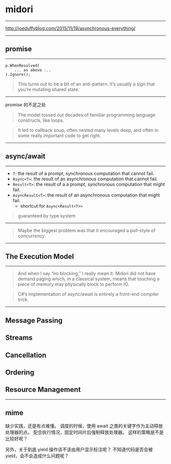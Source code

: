 # midori

---

http://joeduffyblog.com/2015/11/19/asynchronous-everything/

---

## promise

---

```
p.WhenResolved(
    ... as above ...
).Ignore();
```

> This turns out to be a bit of an anti-pattern.
> It’s usually a sign that you’re mutating shared state.

---

promise 的不足之处

> The model tossed out decades of familiar programming language constructs,
> like loops.

> It led to callback soup, often nested many levels deep, and often in some
> really important code to get right.

---

## async/await

---

- `T`: the result of a prompt, synchronous computation that cannot fail.
- `Async<T>`: the result of an asynchronous computation that cannot fail.
- `Result<T>`: the result of a a prompt, synchronous computation that might fail.
- `AsyncResult<T>`: the result of an asynchronous computation that might fail.
    - shortcut for `Async<Result<T>>`

> guaranteed by type system

---

> Maybe the biggest problem was that it encouraged a pull-style of concurrency.

---

## The Execution Model

---

> And when I say “no blocking,” I really mean it: Midori did not have demand
> paging which, in a classical system, means that touching a piece of memory
> may physically block to perform IO.

> C#’s implementation of async/await is entirely a front-end compiler trick.

---

## Message Passing
## Streams
## Cancellation
## Ordering
## Resource Management

---

## mime

缺少实践，还是有点难懂。
调度的时候，使用 await 之类的关键字作为主动释放处理器的点。
配合执行情况，固定时间片后强制释放处理器。
这样的策略是不是比较好呢？

另外，关于到底 yield 操作该不该由用户显示标注呢？
不知道代码是否会被 yield，会不会造成什么问题呢？
